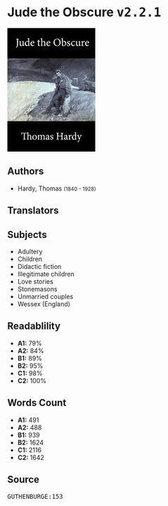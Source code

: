 # Jude the Obscure <kbd>v2.2.1</kbd>

![](./cover.medium.jpg "")

## Authors


 - Hardy, Thomas <small>(1840 - 1928)</small>

## Translators



## Subjects


 - Adultery
 - Children
 - Didactic fiction
 - Illegitimate children
 - Love stories
 - Stonemasons
 - Unmarried couples
 - Wessex (England)

## Readablility


 - **A1:** 79%
 - **A2:** 84%
 - **B1:** 89%
 - **B2:** 95%
 - **C1:** 98%
 - **C2:** 100%

## Words Count


 - **A1:** 491
 - **A2:** 488
 - **B1:** 939
 - **B2:** 1624
 - **C1:** 2116
 - **C2:** 1642

## Source


<kbd>GUTHENBURGE:153</kbd>
